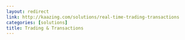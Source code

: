 ```yaml
---
layout: redirect
link: http://kaazing.com/solutions/real-time-trading-transactions
categories: [solutions]
title: Trading & Transactions
---
```


